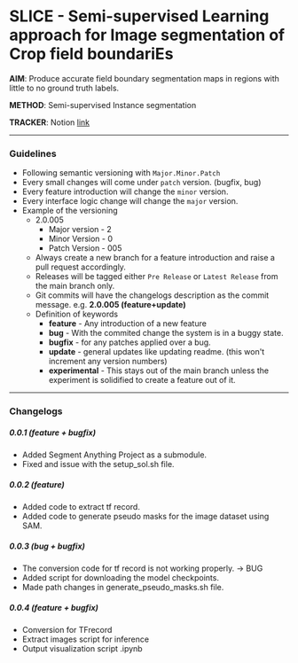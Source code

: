 # **SLICE** - **S**emi-supervised **L**earning approach for **I**mage segmentation of **C**rop field boundari**E**s

**AIM**: Produce accurate field boundary segmentation maps in regions with little to no ground truth labels.

**METHOD**: Semi-supervised Instance segmentation

**TRACKER**: Notion [link](https://www.notion.so/SLICE-1a7a0d79974943c2bc19831db9738c35?pvs=4)

---

### Guidelines

- Following semantic versioning with ```Major.Minor.Patch```
- Every small changes will come under ```patch``` version. (bugfix, bug)
- Every feature introduction will change the ```minor``` version.
- Every interface logic change will change the ```major``` version.
- Example of the versioning
  - 2.0.005
    - Major version - 2
    - Minor Version - 0
    - Patch Version - 005
  - Always create a new branch for a feature introduction and raise a pull request accordingly.
  - Releases will be tagged either ```Pre Release``` or ```Latest Release``` from the main branch only.
  - Git commits will have the changelogs description as the commit message. e.g. **2.0.005 (feature+update)**
  - Definition of keywords
    - **feature** - Any introduction of a new feature
    - **bug** - With the commited change the system is in a buggy state.
    - **bugfix** - for any patches applied over a bug.
    - **update** - general updates like updating readme. (this won't increment any version numbers)
    - **experimental** - This stays out of the main branch unless the experiment is solidified to create a feature out of it.

---

### Changelogs

##### 0.0.1 (feature + bugfix)
- Added Segment Anything Project as a submodule.
- Fixed and issue with the setup_sol.sh file.

##### 0.0.2 (feature)
- Added code to extract tf record.
- Added code to generate pseudo masks for the image dataset using SAM.

##### 0.0.3 (bug + bugfix)
- The conversion code for tf record is not working properly. -> BUG
- Added script for downloading the model checkpoints.
- Made path changes in generate_pseudo_masks.sh file.

##### 0.0.4 (feature + bugfix)
- Conversion for TFrecord
- Extract images script for inference
- Output visualization script .ipynb
